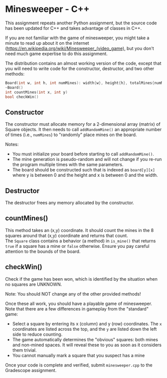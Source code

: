 # Minesweeper - C++
This assignment repeats another Python assignment, but the source
code has been updated for C++ and takes advantage of classes in C++.

If you are not familiar with the game of minesweeper, you might take 
a minute to read up about it on the internet 
(https://en.wikipedia.org/wiki/Minesweeper_(video_game),
 but you don't need much game expertise to do this assignment.

The distribution contains an almost working version of the code, except 
that you will need to write code for the constructor, destructor, and two
other methods:
```c++
Board(int w, int h, int numMines): width{w}, height{h}, totalMines{numMines}
~Board()
int countMines(int x, int y)
bool checkWin()
```

## Constructor
The constructor must allocate memory for a 2-dimensional array (matrix) of
Square objects. It then needs to call `addRandomMine()` an appropriate 
number of times (i.e., `numMines`) to "randomly" place mines on the board.

Notes:
- You must initialize your board before starting to call `addRandomMine()`.
- The mine generation is pseudo-random and will not change if you re-run 
  the program multiple times with the same parameters.
- The board should be constructed such that is indexed as `board[y][x]`   
   where y is between 0 and the height and x is between 0 and the width.

## Destructor
The destructor frees any memory allocated by the constructor.

## countMines()
This method takes an (x,y) coordinate. It should count the mines in the 
8 squares around that (x,y) coordinate and returns that count.  
The `Square` class contains a behavior (a method) in `is_mine()` that
returns `true` if a square has a mine or `false` otherwise. Ensure 
you pay careful attention to the bounds of the board.

## checkWin()
Check if the game has been won, which is identified by the situation
when no squares are UNKNOWN.

Note: You should NOT change any of the other provided methods!

Once these all work, you should have a playable game of 
minesweeper.  Note that there are a few differences in gameplay
from the "standard" game:
 - Select a square by entering its x (column) and y (row) coordinates.
   The `x` coordinates are listed across the top, and the `y` are listed
   down the left side to reduce counting.
 - The game automatically determines the "obvious" squares:
   both mines and non-mined spaces.  It will reveal these to you 
   as soon as it considers them trivial.   
 - You cannot manually mark a square that you suspect has a mine

Once your code is complete and verified, submit `minesweeper.cpp` 
to the Gradescope assignment.

